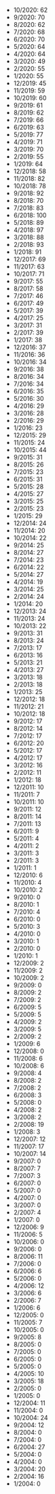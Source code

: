 *  10/2020: 62
*  9/2020: 70
*  8/2020: 62
*  7/2020: 68
*  6/2020: 70
*  5/2020: 64
*  4/2020: 64
*  3/2020: 49
*  2/2020: 55
*  1/2020: 55
*  12/2019: 45
*  11/2019: 59
*  10/2019: 60
*  9/2019: 61
*  8/2019: 62
*  7/2019: 66
*  6/2019: 63
*  5/2019: 77
*  4/2019: 71
*  3/2019: 70
*  2/2019: 55
*  1/2019: 64
*  12/2018: 58
*  11/2018: 82
*  10/2018: 78
*  9/2018: 92
*  8/2018: 70
*  7/2018: 83
*  6/2018: 100
*  5/2018: 89
*  4/2018: 97
*  3/2018: 88
*  2/2018: 93
*  1/2018: 91
*  12/2017: 69
*  11/2017: 63
*  10/2017: 71
*  9/2017: 55
*  8/2017: 58
*  7/2017: 46
*  6/2017: 49
*  5/2017: 39
*  4/2017: 25
*  3/2017: 31
*  2/2017: 39
*  1/2017: 38
*  12/2016: 37
*  11/2016: 36
*  10/2016: 34
*  9/2016: 38
*  8/2016: 34
*  7/2016: 34
*  6/2016: 35
*  5/2016: 30
*  4/2016: 29
*  3/2016: 28
*  2/2016: 29
*  1/2016: 23
*  12/2015: 29
*  11/2015: 24
*  10/2015: 44
*  9/2015: 31
*  8/2015: 26
*  7/2015: 23
*  6/2015: 31
*  5/2015: 28
*  4/2015: 27
*  3/2015: 25
*  2/2015: 23
*  1/2015: 29
*  12/2014: 24
*  11/2014: 20
*  10/2014: 22
*  9/2014: 25
*  8/2014: 27
*  7/2014: 23
*  6/2014: 22
*  5/2014: 27
*  4/2014: 19
*  3/2014: 25
*  2/2014: 24
*  1/2014: 20
*  12/2013: 24
*  11/2013: 24
*  10/2013: 22
*  9/2013: 31
*  8/2013: 24
*  7/2013: 17
*  6/2013: 16
*  5/2013: 21
*  4/2013: 27
*  3/2013: 18
*  2/2013: 18
*  1/2013: 25
*  12/2012: 18
*  11/2012: 21
*  10/2012: 18
*  9/2012: 17
*  8/2012: 14
*  7/2012: 17
*  6/2012: 20
*  5/2012: 17
*  4/2012: 17
*  3/2012: 16
*  2/2012: 11
*  1/2012: 18
*  12/2011: 10
*  11/2011: 7
*  10/2011: 10
*  9/2011: 12
*  8/2011: 14
*  7/2011: 13
*  6/2011: 9
*  5/2011: 4
*  4/2011: 2
*  3/2011: 3
*  2/2011: 3
*  1/2011: 1
*  12/2010: 6
*  11/2010: 4
*  10/2010: 2
*  9/2010: 0
*  8/2010: 1
*  7/2010: 4
*  6/2010: 0
*  5/2010: 3
*  4/2010: 0
*  3/2010: 1
*  2/2010: 0
*  1/2010: 1
*  12/2009: 2
*  11/2009: 2
*  10/2009: 2
*  9/2009: 0
*  8/2009: 2
*  7/2009: 2
*  6/2009: 5
*  5/2009: 5
*  4/2009: 2
*  3/2009: 5
*  2/2009: 2
*  1/2009: 6
*  12/2008: 0
*  11/2008: 6
*  10/2008: 6
*  9/2008: 4
*  8/2008: 2
*  7/2008: 2
*  6/2008: 3
*  5/2008: 0
*  4/2008: 2
*  3/2008: 2
*  2/2008: 19
*  1/2008: 3
*  12/2007: 12
*  11/2007: 17
*  10/2007: 14
*  9/2007: 0
*  8/2007: 7
*  7/2007: 3
*  6/2007: 0
*  5/2007: 0
*  4/2007: 0
*  3/2007: 0
*  2/2007: 4
*  1/2007: 0
*  12/2006: 9
*  11/2006: 5
*  10/2006: 0
*  9/2006: 0
*  8/2006: 11
*  7/2006: 0
*  6/2006: 6
*  5/2006: 0
*  4/2006: 12
*  3/2006: 6
*  2/2006: 7
*  1/2006: 6
*  12/2005: 0
*  11/2005: 7
*  10/2005: 0
*  9/2005: 8
*  8/2005: 0
*  7/2005: 0
*  6/2005: 0
*  5/2005: 0
*  4/2005: 10
*  3/2005: 18
*  2/2005: 0
*  1/2005: 0
*  12/2004: 11
*  11/2004: 0
*  10/2004: 24
*  9/2004: 12
*  8/2004: 0
*  7/2004: 0
*  6/2004: 27
*  5/2004: 0
*  4/2004: 0
*  3/2004: 20
*  2/2004: 16
*  1/2004: 0
